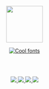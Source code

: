 <!-- ### Hi there 👋 -->
<div id="header" align="center">
<a href="http://portfolioank.surge.sh" target="_blank"> 
 
<img src="https://img.icons8.com/external-kiranshastry-gradient-kiranshastry/64/000000/external-developer-coding-kiranshastry-gradient-kiranshastry-1.png"
 width="100" height="100"/>
  
 <a href="http://portfolioank.surge.sh" target="_blank"><img src="https://see.fontimg.com/api/renderfont4/PKMo7/eyJyIjoiZnMiLCJoIjozOCwidyI6MTUwMCwiZnMiOjI1LCJmZ2MiOiIjNENCOUQ0IiwiYmdjIjoiI0YzRURFRCIsInQiOjF9/U2VlIG15IHBvcnRmb2xpbw/new-alenia-black.png" alt="Cool fonts"></a>
 </a>
 
</div>


<br/><br/>
<div id="badges"  align="center">
  <a href="www.linkedin.com/in/ayeshanoorkhan">
    <img src="https://img.icons8.com/nolan/64/linkedin.png"/>
  </a>
  <a href="your-youtube-URL">
   <img src="https://img.icons8.com/nolan/64/facebook.png"/>
  </a>
  <a href="https://twitter.com/AyeshaNoorKhan3">
<img src="https://img.icons8.com/nolan/64/twitter-squared.png"/>
  </a>
   <a href="mailto:ayeshanoorank19@gmail.com">
  <img src="https://img.icons8.com/nolan/64/gmail.png"/>
  </a>
</div>


<!--
**ayeshank/ayeshank** is a ✨ _special_ ✨ repository because its `README.md` (this file) appears on your GitHub profile.

Here are some ideas to get you started:

- 🔭 I’m currently working on ...
- 🌱 I’m currently learning ...
- 👯 I’m looking to collaborate on ...
- 🤔 I’m looking for help with ...
- 💬 Ask me about ...
- 📫 How to reach me: ...
- 😄 Pronouns: ...
- ⚡ Fun fact: ...
-->
